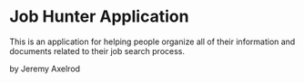 # Job Hunter Application

This is an application for 
helping people organize all of 
their information and documents
related to their job search process.

by Jeremy Axelrod 